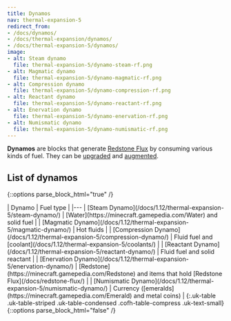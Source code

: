 ```yaml
---
title: Dynamos
nav: thermal-expansion-5
redirect_from:
- /docs/dynamos/
- /docs/thermal-expansion/dynamos/
- /docs/thermal-expansion-5/dynamos/
image:
- alt: Steam dynamo
  file: thermal-expansion-5/dynamo-steam-rf.png
- alt: Magmatic dynamo
  file: thermal-expansion-5/dynamo-magmatic-rf.png
- alt: Compression dynamo
  file: thermal-expansion-5/dynamo-compression-rf.png
- alt: Reactant dynamo
  file: thermal-expansion-5/dynamo-reactant-rf.png
- alt: Enervation dynamo
  file: thermal-expansion-5/dynamo-enervation-rf.png
- alt: Numismatic dynamo
  file: thermal-expansion-5/dynamo-numismatic-rf.png
---
```


**Dynamos** are blocks that generate [Redstone Flux](/docs/redstone-flux/) by
consuming various kinds of fuel. They can be [upgraded](/docs/1.12/thermal-foundation-2/tiers/) and
[augmented](/docs/1.12/thermal-expansion-5/augments/).


List of dynamos
---------------

{::options parse_block_html="true" /}
<div class="uk-overflow-container">
| Dynamo | Fuel type |
|---
| [Steam Dynamo](/docs/1.12/thermal-expansion-5/steam-dynamo/) | [Water](https://minecraft.gamepedia.com/Water) and solid fuel |
| [Magmatic Dynamo](/docs/1.12/thermal-expansion-5/magmatic-dynamo/) | Hot fluids |
| [Compression Dynamo](/docs/1.12/thermal-expansion-5/compression-dynamo/) | Fluid fuel and [coolant](/docs/1.12/thermal-expansion-5/coolants/) |
| [Reactant Dynamo](/docs/1.12/thermal-expansion-5/reactant-dynamo/) | Fluid fuel and solid reactant |
| [Enervation Dynamo](/docs/1.12/thermal-expansion-5/enervation-dynamo/) | [Redstone](https://minecraft.gamepedia.com/Redstone) and items that hold [Redstone Flux](/docs/redstone-flux/) |
| [Numismatic Dynamo](/docs/1.12/thermal-expansion-5/numismatic-dynamo/) | Currency ([emeralds](https://minecraft.gamepedia.com/Emerald) and metal coins) |
{:.uk-table .uk-table-striped .uk-table-condensed .cofh-table-compress .uk-text-small}
</div>
{::options parse_block_html="false" /}
